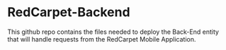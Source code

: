 # RedCarpet-Backend
<title>Digital Oceann API Server</title>
  <body> This github repo contains the files needed to deploy the Back-End entity that will handle requests from the RedCarpet Mobile Application. </body>
  
<title>< title/>
  
